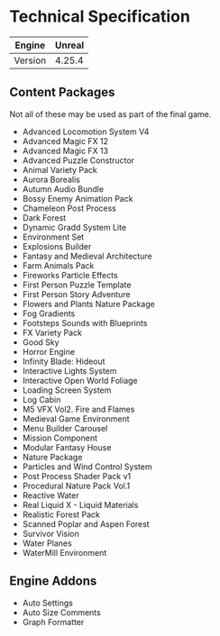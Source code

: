 # Technical Specification

| Engine | Unreal |
|--|--|
| Version | 4.25.4 |

## Content Packages

Not all of these may be used as part of the final game.

+ Advanced Locomotion System V4
+ Advanced Magic FX 12
+ Advanced Magic FX 13
+ Advanced Puzzle Constructor
+ Animal Variety Pack
+ Aurora Borealis
+ Autumn Audio Bundle
+ Bossy Enemy Animation Pack
+ Chameleon Post Process
+ Dark Forest
+ Dynamic Gradd System Lite
+ Environment Set
+ Explosions Builder
+ Fantasy and Medieval Architecture
+ Farm Animals Pack
+ Fireworks Particle Effects
+ First Person Puzzle Template
+ First Person Story Adventure
+ Flowers and Plants Nature Package
+ Fog Gradients
+ Footsteps Sounds with Blueprints
+ FX Variety Pack
+ Good Sky
+ Horror Engine
+ Infinity Blade: Hideout
+ Interactive Lights System
+ Interactive Open World Foliage
+ Loading Screen System
+ Log Cabin
+ M5 VFX Vol2. Fire and Flames
+ Medieval Game Environment
+ Menu Builder Carousel
+ Mission Component
+ Modular Fantasy House
+ Nature Package
+ Particles and Wind Control System
+ Post Process Shader Pack v1
+ Procedural Nature Pack Vol.1
+ Reactive Water
+ Real Liquid X - Liquid Materials
+ Realistic Forest Pack
+ Scanned Poplar and Aspen Forest
+ Survivor Vision
+ Water Planes
+ WaterMill Environment

## Engine Addons

+ Auto Settings
+ Auto Size Comments
+ Graph Formatter
